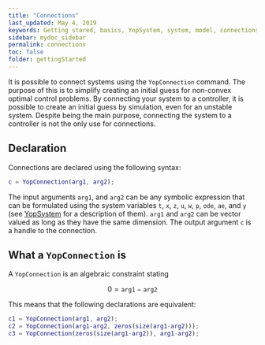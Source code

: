 ```yaml
---
title: "Connections"
last_updated: May 4, 2019
keywords: Getting stared, basics, YopSystem, system, model, connections, YopConnection
sidebar: mydoc_sidebar
permalink: connections
toc: false
folder: gettingStarted
---
```

It is possible to connect systems using the `YopConnection` command. The purpose of this is to simplify creating an initial guess for non-convex optimal control problems. By connecting your system to a controller, it is possible to create an initial guess by simulation, even for an unstable system. Despite being the main purpose, connecting the system to a controller is not the only use for connections.

## Declaration
Connections are declared using the following syntax:
```matlab
c = YopConnection(arg1, arg2);
```
The input arguments `arg1`, and `arg2` can be any symbolic expression that can be formulated using the system variables `t`, `x`, `z`, `u`, `w`, `p`, `ode`, `ae`, and `y` (see [YopSystem](yopSystem#declaration) for a description of them). `arg1` and `arg2` can be vector valued as long as they have the same dimension. The output argument `c` is a handle to the connection.

## What a `YopConnection` is
A `YopConnection` is an algebraic constraint stating

$$ 0 = \texttt{arg1} - \texttt{arg2} $$

This means that the following declarations are equivalent:
```matlab
c1 = YopConnection(arg1, arg2);
c2 = YopConnection(arg1-arg2, zeros(size(arg1-arg2)));
c3 = YopConnection(zeros(size(arg1-arg2)), arg1-arg2);
```
